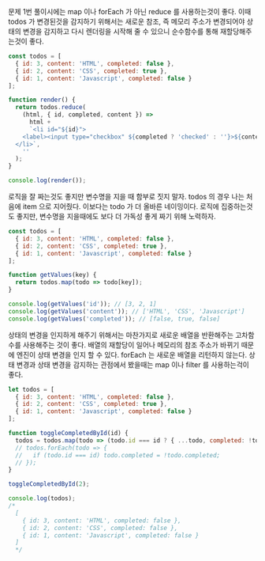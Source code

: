 문제 1번 풀이시에는 map 이나 forEach 가 아닌 reduce 를 사용하는것이 좋다. 이때 todos 가 변경된것을 감지하기 위해서는 새로운 참조, 즉 메모리 주소가 변경되어야 상태의 변경을 감지하고 다시 렌더링을 시작해 줄 수 있으니 순수함수를 통해 재할당해주는것이 좋다.
```javascript
const todos = [
  { id: 3, content: 'HTML', completed: false },
  { id: 2, content: 'CSS', completed: true },
  { id: 1, content: 'Javascript', completed: false }
];

function render() {
  return todos.reduce(
    (html, { id, completed, content }) =>
      html +
      `<li id="${id}">
    <label><input type="checkbox" ${completed ? 'checked' : ''}>${content}</label>
  </li>`,
    ''
  );
}

console.log(render());
```
로직을 잘 짜는것도 좋지만 변수명을 지을 때 함부로 짓지 말자. todos 의 경우 나는 처음에 item 으로 지어줬다. 이보다는 todo 가 더 올바른 네이밍이다. 로직에 집중하는것도 좋지만, 변수명을 지을때에도 보다 더 가독성 좋게 짜기 위해 노력하자.
```javascript
const todos = [
  { id: 3, content: 'HTML', completed: false },
  { id: 2, content: 'CSS', completed: true },
  { id: 1, content: 'Javascript', completed: false }
];

function getValues(key) {
  return todos.map(todo => todo[key]);
}

console.log(getValues('id')); // [3, 2, 1]
console.log(getValues('content')); // ['HTML', 'CSS', 'Javascript']
console.log(getValues('completed')); // [false, true, false]
```
상태의 변경을 인지하게 해주기 위해서는 마찬가지로 새로운 배열을 반환해주는 고차함수를 사용해주는 것이 좋다. 배열의 재할당이 일어나 메모리의 참조 주소가 바뀌기 때문에 엔진이 상태 변경을 인지 할 수 있다. forEach 는 새로운 배열을 리턴하지 않는다. 상태 변경과 상태 변경을 감지하는 관점에서 봤을때는 map 이나 filter 를 사용하는걱이 좋다.
```javascript
let todos = [
  { id: 3, content: 'HTML', completed: false },
  { id: 2, content: 'CSS', completed: true },
  { id: 1, content: 'Javascript', completed: false }
];

function toggleCompletedById(id) {
  todos = todos.map(todo => (todo.id === id ? { ...todo, completed: !todo.completed } : todo));
  // todos.forEach(todo => {
  //   if (todo.id === id) todo.completed = !todo.completed;
  // });
}

toggleCompletedById(2);

console.log(todos);
/*
  [
    { id: 3, content: 'HTML', completed: false },
    { id: 2, content: 'CSS', completed: false },
    { id: 1, content: 'Javascript', completed: false }
  ]
  */
  ```
